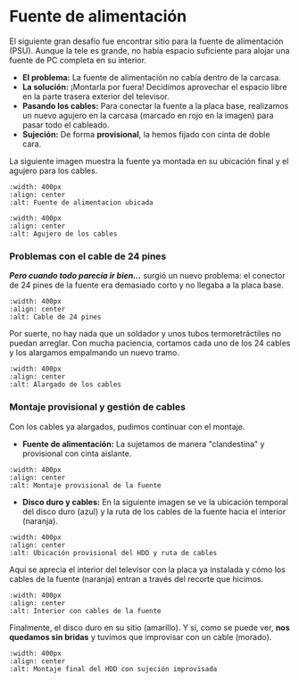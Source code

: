 # Fuente de alimentación

El siguiente gran desafío fue encontrar sitio para la fuente de alimentación (PSU). Aunque la tele es grande, no había espacio suficiente para alojar una fuente de PC completa en su interior.

- **El problema:** La fuente de alimentación no cabía dentro de la carcasa.
- **La solución:** ¡Montarla por fuera! Decidimos aprovechar el espacio libre en la parte trasera exterior del televisor.
- **Pasando los cables:** Para conectar la fuente a la placa base, realizamos un nuevo agujero en la carcasa (marcado en rojo en la imagen) para pasar todo el cableado.
- **Sujeción:** De forma **provisional**, la hemos fijado con cinta de doble cara.

La siguiente imagen muestra la fuente ya montada en su ubicación final y el agujero para los cables.

```{image} /_static/img/10.png
:width: 400px
:align: center
:alt: Fuente de alimentacion ubicada
```

```{image} /_static/img/11.png
:width: 400px
:align: center
:alt: Agujero de los cables
```

### Problemas con el cable de 24 pines

***Pero cuando todo parecía ir bien...*** surgió un nuevo problema: el conector de 24 pines de la fuente era demasiado corto y no llegaba a la placa base.

```{image} /_static/img/12.png
:width: 400px
:align: center
:alt: Cable de 24 pines
```

Por suerte, no hay nada que un soldador y unos tubos termoretráctiles no puedan arreglar. Con mucha paciencia, cortamos cada uno de los 24 cables y los alargamos empalmando un nuevo tramo.

```{image} /_static/img/15.png
:width: 400px
:align: center
:alt: Alargado de los cables 
```

### Montaje provisional y gestión de cables

Con los cables ya alargados, pudimos continuar con el montaje.

- **Fuente de alimentación:** La sujetamos de manera "clandestina" y provisional con cinta aislante.

```{image} /_static/img/16.png
:width: 400px
:align: center
:alt: Montaje provisional de la fuente
```

- **Disco duro y cables:** En la siguiente imagen se ve la ubicación temporal del disco duro (azul) y la ruta de los cables de la fuente hacia el interior (naranja).

```{image} /_static/img/17.png
:width: 400px
:align: center
:alt: Ubicación provisional del HDD y ruta de cables
```

Aquí se aprecia el interior del televisor con la placa ya instalada y cómo los cables de la fuente (naranja) entran a través del recorte que hicimos.

```{image} /_static/img/18.png
:width: 400px
:align: center
:alt: Interior con cables de la fuente
```

Finalmente, el disco duro en su sitio (amarillo). Y sí, como se puede ver, **nos quedamos sin bridas** y tuvimos que improvisar  con un cable (morado). 

```{image} /_static/img/20.png
:width: 400px
:align: center
:alt: Montaje final del HDD con sujeción improvisada
```
